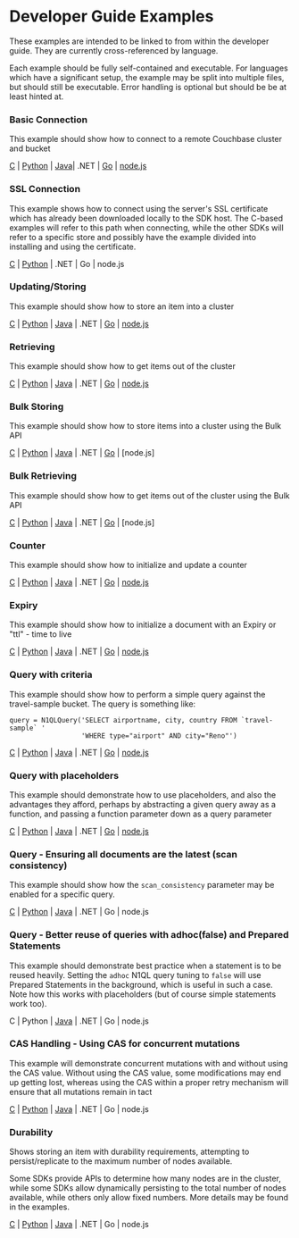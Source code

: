 # Developer Guide Examples

These examples are intended to be linked to from within the developer guide.
They are currently cross-referenced by language.

Each example should be fully self-contained and executable. For languages which have a significant setup, the example may be split into multiple files, but should still be executable. Error handling is optional but should be be at least hinted at.

### Basic Connection
This example should show how to connect to a remote Couchbase cluster and bucket

[C](c/connecting.c) |
[Python](python/connecting.py) |
[Java](java/src/main/java/com/couchbase/devguide/ConnectionBase.java)|
.NET |
[Go](go/connecting.go) |
[node.js](nodejs/connecting.js)

### SSL Connection
This example shows how to connect using the server's SSL certificate which has
already been downloaded locally to the SDK host. The C-based examples will
refer to this path when connecting, while the other SDKs will refer to a
specific store and possibly have the example divided into installing and using
the certificate.

[C](c/connecting-ssl.c) |
[Python](python/connecting-ssl.py) |
.NET |
Go |
node.js

### Updating/Storing
This example should show how to store an item into a cluster

[C](c/updating.c) |
[Python](python/updating.py) |
[Java](java/src/main/java/com/couchbase/devguide/Updating.java) |
.NET |
[Go](go/updating.go) |
[node.js](nodejs/updating.js)

### Retrieving
This example should show how to get items out of the cluster

[C](c/retrieving.cc) |
[Python](python/retrieving.py) |
[Java](java/src/main/java/com/couchbase/devguide/Retrieving.java) |
.NET |
[Go](go/retrieving.go) |
[node.js](nodejs/retrieving.js)

### Bulk Storing
This example should show how to store items into a cluster using the Bulk API

[C](c/bulk-store.cc) |
[Python](python/bulk-operations.py) |
[Java](java/src/main/java/com/couchbase/devguide/BulkInsert.java) |
.NET |
[Go](go/bulk-insert.go) |
[node.js]

### Bulk Retrieving
This example should show how to get items out of the cluster using the Bulk API

[C](c/bulk-get.cc) |
[Python](python/bulk-operations.py) |
[Java](java/src/main/java/com/couchbase/devguide/BulkGet.java) |
.NET |
[Go](go/bulk-get.go) |
[node.js]

### Counter
This example should show how to initialize and update a counter

[C](c/counter.cc) |
[Python](python/counter.py) |
[Java](java/src/main/java/com/couchbase/devguide/Counter.java) |
.NET |
[Go](go/counter.go) |
[node.js](nodejs/counter.js)

### Expiry
This example should show how to initialize a document with an Expiry or "ttl" - time to live

[C](c/expiration.cc) |
[Python](python/expiration.py) |
[Java](java/src/main/java/com/couchbase/devguide/Expiration.java) |
.NET |
[Go](go/expiration.go) |
[node.js](nodejs/expiration.js)

### Query with criteria
This example should show how to perform a simple query against the travel-sample bucket. The query is something like:

```
query = N1QLQuery('SELECT airportname, city, country FROM `travel-sample` '
                  'WHERE type="airport" AND city="Reno"')
```

[C](c/query-criteria.cc) |
[Python](python/query-criteria.py) |
[Java](java/src/main/java/com/couchbase/devguide/QueryCriteria.java) |
.NET |
[Go](go/query-criteria.go) |
[node.js](nodejs/query-criteria.js)


### Query with placeholders
This example should demonstrate how to use placeholders, and also the advantages they afford, perhaps by abstracting a given query away as a function, and passing a function parameter down as a query parameter

[C](c/query-placeholders.cc) |
[Python](python/query-placeholders.py) |
[Java](java/src/main/java/com/couchbase/devguide/QueryPlaceholders.java) |
.NET |
[Go](go/query-placeholders.go) |
[node.js](nodejs/query-placeholders.js)

### Query - Ensuring all documents are the latest (scan consistency)
This example should show how the `scan_consistency` parameter may be enabled for a specific query.

[C](c/query-consistency.cc) |
[Python](python/query-consistency.py) |
[Java](java/src/main/java/com/couchbase/devguide/QueryConsistency.java) |
.NET |
Go |
node.js

### Query - Better reuse of queries with adhoc(false) and Prepared Statements
This example should demonstrate best practice when a statement is to be reused heavily. Setting the `adhoc` N1QL query tuning to `false` will use Prepared Statements in the background, which is useful in such a case. Note how this works with placeholders (but of course simple statements work too).

C |
Python |
[Java](java/src/main/java/com/couchbase/devguide/QueryPrepared.java) |
.NET |
Go |
node.js

### CAS Handling - Using CAS for concurrent mutations
This example will demonstrate concurrent mutations with and without using the
CAS value. Without using the CAS value, some modifications may end up getting
lost, whereas using the CAS within a proper retry mechanism will ensure that
all mutations remain in tact

[C](c/cas.cc) |
[Python](python/cas.py) |
[Java](java/src/main/java/com/couchbase/devguide/Cas.java) |
.NET |
Go |
node.js

### Durability
Shows storing an item with durability requirements, attempting to persist/replicate
to the maximum number of nodes available.

Some SDKs provide APIs to determine how many nodes are in the cluster, while some SDKs allow dynamically persisting to the total number of nodes available, while others only allow fixed numbers. More details may be found in the examples.

[C](c/durability.cc) |
[Python](python/durability.py) |
[Java](java/src/main/java/com/couchbase/devguide/Durability.java) |
.NET |
Go |
node.js
